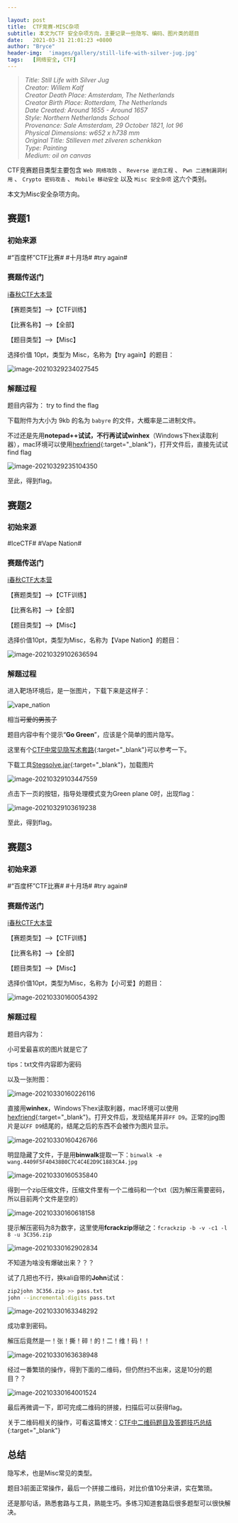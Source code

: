 ```yaml
---

layout: post
title:  CTF竞赛-MISC杂项
subtitle: 本文为CTF 安全杂项方向，主要记录一些隐写、编码、图片类的题目
date:   2021-03-31 21:01:23 +0800
author: "Bryce"
header-img:  'images/gallery/still-life-with-silver-jug.jpg'
tags:   [网络安全, CTF]
---
```


> <cite>Title: Still Life with Silver Jug  
Creator: Willem Kalf  
Creator Death Place: Amsterdam, The Netherlands  
Creator Birth Place: Rotterdam, The Netherlands  
Date Created: Around 1655 - Around 1657  
Style: Northern Netherlands School  
Provenance: Sale Amsterdam, 29 October 1821, lot 96  
Physical Dimensions: w652 x h738 mm  
Original Title: Stilleven met zilveren schenkkan  
Type: Painting  
Medium: oil on canvas  </cite>  

CTF竞赛题目类型主要包含 `Web 网络攻防` 、 `Reverse 逆向工程` 、 `Pwn 二进制漏洞利用` 、 `Crypto 密码攻击` 、 `Mobile 移动安全`  以及 `Misc 安全杂项` 这六个类别。

本文为Misc安全杂项方向。

## 赛题1

### 初始来源

#“百度杯”CTF比赛# #十月场# #try again#

### 赛题传送门

<a href="https://www.ichunqiu.com/battalion?t=1" target="_blank">i春秋CTF大本营</a>

【赛题类型】—>【CTF训练】

【比赛名称】—>【全部】

【题目类型】—>【Misc】

选择价值 10pt，类型为 Misc，名称为【try again】的题目：

![image-20210329234027545](/images/posts/ctf/image-20210329234027545.png)

### 解题过程

题目内容为： try to find the flag

下载附件为大小为 9kb 的名为 `babyre` 的文件，大概率是二进制文件。

不过还是先用**notepad++**试试，不行再试试**winhex**（Windows下hex读取利器），mac环境可以使用[hexfriend](https://hexfiend.com/){:target="_blank"}，打开文件后，直接先试试find flag

![image-20210329235104350](/images/posts/ctf/image-20210329235104350.png)

至此，得到flag。

## 赛题2

### 初始来源

#IceCTF# #Vape Nation#

### 赛题传送门

<a href="https://www.ichunqiu.com/battalion?t=1" target="_blank">i春秋CTF大本营</a>

【赛题类型】—>【CTF训练】

【比赛名称】—>【全部】

【题目类型】—>【Misc】

选择价值10pt，类型为Misc，名称为【Vape Nation】的题目：

![image-20210329102636594](/images/posts/ctf/image-20210329102636594.png)

### 解题过程

进入靶场环境后，是一张图片，下载下来是这样子：

![vape_nation](/images/posts/ctf/vape_nation.png)

相当~~可爱的男孩子~~

题目内容中有个提示“**Go Green**”，应该是个简单的图片隐写。

这里有个[CTF中常见隐写术套路](https://v0w.top/2018/10/22/CTF%E4%B8%AD%E5%B8%B8%E8%A7%81%E7%9A%84%E9%9A%90%E5%86%99%E6%9C%AF%E5%A5%97%E8%B7%AF/#1-3-StegSolve){:target="_blank"}可以参考一下。

下载工具[Stegsolve.jar](http://www.caesum.com/handbook/Stegsolve.jar){:target="_blank"}，加载图片

![image-20210329103447559](/images/posts/ctf/image-20210329103447559.png)

点击下一页的按钮，指导处理模式变为Green plane 0时，出现flag：

![image-20210329103619238](/images/posts/ctf/image-20210329103619238.png)

至此，得到flag。

## 赛题3

### 初始来源

#“百度杯”CTF比赛# #十月场# #try again#

### 赛题传送门

<a href="https://www.ichunqiu.com/battalion?t=1" target="_blank">i春秋CTF大本营</a>

【赛题类型】—>【CTF训练】

【比赛名称】—>【全部】

【题目类型】—>【Misc】

选择价值10pt，类型为Misc，名称为【小可爱】的题目：

![image-20210330160054392](/images/posts/ctf/image-20210330160054392.png)

### 解题过程

题目内容为：

小可爱最喜欢的图片就是它了

tips：txt文件内容即为密码

以及一张附图：

![image-20210330160226116](/images/posts/ctf/image-20210330160226116.jpg)

直接用**winhex**，Windows下hex读取利器，mac环境可以使用[hexfriend](https://hexfiend.com/){:target="_blank"}。打开文件后，发现结尾并非`FF D9`。正常的jpg图片是以`FF D9`结尾的，结尾之后的东西不会被作为图片显示。

![image-20210330160426766](/images/posts/ctf/image-20210330160426766.png)

明显隐藏了文件，于是用**binwalk**提取一下：`binwalk -e wang.4409F5F40438B0C7C4C4E2D9C1883CA4.jpg`

![image-20210330160535840](/images/posts/ctf/image-20210330160535840.png)

得到一个zip压缩文件，压缩文件里有一个二维码和一个txt（因为解压需要密码，所以目前两个文件是空的）

![image-20210330160618158](/images/posts/ctf/image-20210330160618158.png)

提示解压密码为8为数字，这里使用**fcrackzip**爆破之：`fcrackzip -b -v -c1 -l 8 -u 3C356.zip`

![image-20210330162902834](/images/posts/ctf/image-20210330162902834.png)

不知道为啥没有爆破出来？？？

试了几把也不行，换kali自带的**John**试试：

```bash
zip2john 3C356.zip >> pass.txt
john --incremental:digits pass.txt
```

![image-20210330163348292](/images/posts/ctf/image-20210330163348292.png)

成功拿到密码。

解压后竟然是一！张！撕！碎！的！二！维！码！！

![image-20210330163638948](/images/posts/ctf/image-20210330163638948.png)

经过一番繁琐的操作，得到下面的二维码，但仍然扫不出来，这是10分的题目？？

![image-20210330164001524](/images/posts/ctf/image-20210330164001524.png)

最后再微调一下，即可完成二维码的拼接，扫描后可以获得flag。

关于二维码相关的操作，可看这篇博文：[CTF中二维码题目及答题技巧总结](https://mp.weixin.qq.com/s?__biz=MzI5MzgwODg4MA==&mid=2247483988&idx=1&sn=95785b395a425f83d9a8dcf9d3269ccc&scene=21#wechat_redirect){:target="_blank"}

## 总结

隐写术，也是Misc常见的类型。

题目3前面正常操作，最后一个拼接二维码，对比价值10分来讲，实在繁琐。

还是那句话，熟悉套路与工具，熟能生巧。多练习知道套路后很多题型可以很快解决。
